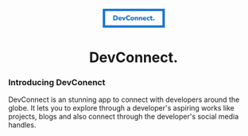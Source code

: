 <p align="center">
  <a href="https://slickr.vercel.app/">
    <img alt="Slickr" src="src/images/logo.png" width="125" />
  </a>
</p>
<h1 align="center">DevConnect.</h1>

### Introducing DevConenct

DevConnect is an stunning app to connect with developers around the globe. It lets you to explore through a developer's aspiring works like projects, blogs and also connect through the developer's social media handles.
